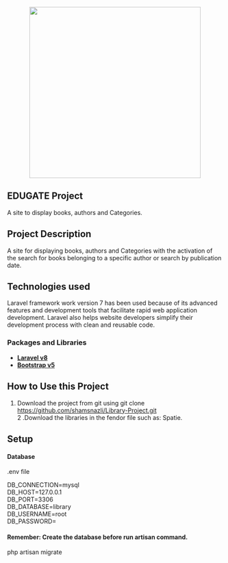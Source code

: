 <p align="center"><a href="https://laravel.com" target="_blank"><img src="https://raw.githubusercontent.com/laravel/art/master/logo-lockup/5%20SVG/2%20CMYK/1%20Full%20Color/laravel-logolockup-cmyk-red.svg" width="400"></a></p>

## EDUGATE Project

A site to display books, authors and Categories.

## Project Description

A site for displaying books, authors and Categories with the activation of the search for books belonging to a specific author or search by publication date.

## Technologies used

Laravel framework work version 7 has been used because of its advanced features and development tools that facilitate rapid web application development. Laravel also helps website developers simplify their development process with clean and reusable code.

### Packages and Libraries

- **[Laravel v8](https://laravel.com/docs/8.x/installation)**
- **[Bootstrap v5](https://getbootstrap.com/)**


## How to Use this Project

1. Download the project from git using
git clone https://github.com/shamsnazli/Library-Project.git <br>2 .Download the libraries in the fendor file such as:  Spatie.

## Setup
#### Database
.env file

DB_CONNECTION=mysql<br>
DB_HOST=127.0.0.1<br>
DB_PORT=3306<br>
DB_DATABASE=library<br>
DB_USERNAME=root<br>
DB_PASSWORD=<br>

#### Remember: Create the database before run artisan command.

php artisan migrate<br>



